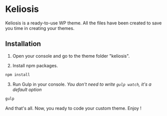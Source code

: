 # Keliosis

Keliosis is a ready-to-use WP theme. All the files have been created to save you time in creating your themes.

## Installation

1. Open your console and go to the theme folder "keliosis".

2. Install npm packages.

```bash
npm install
```

3. Run Gulp in your console. *You don't need to write `gulp watch`, it's a default option*

```bash
gulp
```

And that's all. Now, you ready to code your custom theme. Enjoy !